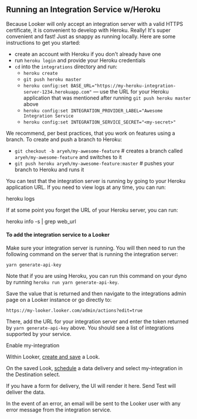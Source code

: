 ## Running an Integration Service w/Heroku

Because Looker will only accept an integration server with a valid HTTPS certificate, it is convenient to develop with Heroku. Really! It's super convenient and fast! Just as snappy as running locally. Here are some instructions to get you started:

* create an account with Heroku if you don't already have one
* run `heroku login` and provide your Heroku credentials
* `cd` into the `integrations` directory and run:
   * `heroku create`
   * `git push heroku master`
   * `heroku config:set BASE_URL="https://my-heroku-integration-server-1234.herokuapp.com"` — use the URL for your Heroku application that was mentioned after running `git push heroku master` above
   * `heroku config:set INTEGRATION_PROVIDER_LABEL="Awesome Integration Service`
   * `heroku config:set INTEGRATION_SERVICE_SECRET="<my-secret>"`

We recommend, per best practices, that you work on features using a branch. To create and push a branch to Heroku:

* `git checkout -b aryeh/my-awesome-feature` # creates a branch called `aryeh/my-awesome-feature` and switches to it
* `git push heroku aryeh/my-awesome-feature:master` # pushes your branch to Heroku and runs it

You can test that the integration server is running by going to your Heroku application URL. If you need to view logs at any time, you can run:

   heroku logs

If at some point you forget the URL of your Heroku server, you can run:

   heroku info -s | grep web_url

#### To add the integration service to a Looker

Make sure your integration server is running. You will then need to run the following command on the server that is running the integration server:

    yarn generate-api-key

Note that if you are using Heroku, you can run this command on your dyno by running `heroku run yarn generate-api-key`.

Save the value that is returned and then navigate to the integrations admin page on a Looker instance or go directly to:

    https://my-looker.looker.com/admin/actions?edit=true

There, add the URL for your integration server and enter the token returned by `yarn generate-api-key` above. You should see a list of integrations supported by your service.

Enable my-integration

Within Looker, [create and save](https://docs.looker.com/exploring-data/saving-and-editing-looks) a Look.

On the saved Look, [schedule](https://docs.looker.com/sharing-and-publishing/emails-and-alerts) a data delivery and select my-integration in the Destination select.

If you have a form for delivery, the UI will render it here. Send Test will deliver the data.

In the event of an error, an email will be sent to the Looker user with any error message from the integration service.

